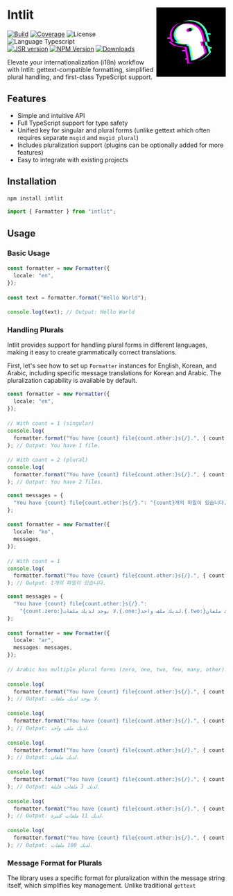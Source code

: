 # Intlit <a href="https://github.com/denostack"><img src="https://raw.githubusercontent.com/denostack/images/main/logo.svg" width="160" align="right" /></a>

<p>
  <a href="https://github.com/denostack/intlit/actions"><img alt="Build" src="https://img.shields.io/github/actions/workflow/status/denostack/intlit/ci.yml?branch=main&logo=github&style=flat-square" /></a>
  <a href="https://codecov.io/gh/denostack/intlit"><img alt="Coverage" src="https://img.shields.io/codecov/c/gh/denostack/intlit?style=flat-square" /></a>
  <img alt="License" src="https://img.shields.io/npm/l/intlit.svg?style=flat-square" />
  <img alt="Language Typescript" src="https://img.shields.io/badge/language-Typescript-007acc.svg?style=flat-square" />
  <br />
  <a href="https://jsr.io/@denostack/intlit"><img alt="JSR version" src="https://jsr.io/badges/@denostack/intlit?style=flat-square" /></a>
  <a href="https://www.npmjs.com/package/intlit"><img alt="NPM Version" src="https://img.shields.io/npm/v/intlit.svg?style=flat-square&logo=npm" /></a>
  <a href="https://npmcharts.com/compare/intlit?minimal=true"><img alt="Downloads" src="https://img.shields.io/npm/dt/intlit.svg?style=flat-square" /></a>
</p>

Elevate your internationalization (i18n) workflow with Intlit:
gettext-compatible formatting, simplified plural handling, and first-class
TypeScript support.

## Features

- Simple and intuitive API
- Full TypeScript support for type safety
- Unified key for singular and plural forms (unlike gettext which often requires
  separate `msgid` and `msgid_plural`)
- Includes pluralization support (plugins can be optionally added for more
  features)
- Easy to integrate with existing projects

## Installation

```bash
npm install intlit
```

```typescript
import { Formatter } from "intlit";
```

## Usage

### Basic Usage

```typescript
const formatter = new Formatter({
  locale: "en",
});

const text = formatter.format("Hello World");

console.log(text); // Output: Hello World
```

### Handling Plurals

Intlit provides support for handling plural forms in different languages, making
it easy to create grammatically correct translations.

First, let's see how to set up `Formatter` instances for English, Korean, and
Arabic, including specific message translations for Korean and Arabic. The
pluralization capability is available by default.

```typescript
const formatter = new Formatter({
  locale: "en",
});

// With count = 1 (singular)
console.log(
  formatter.format("You have {count} file{count.other:}s{/}.", { count: 1 }),
); // Output: You have 1 file.

// With count = 2 (plural)
console.log(
  formatter.format("You have {count} file{count.other:}s{/}.", { count: 2 }),
); // Output: You have 2 files.
```

```typescript
const messages = {
  "You have {count} file{count.other:}s{/}.": "{count}개의 파일이 있습니다.",
};

const formatter = new Formatter({
  locale: "ko",
  messages,
});

// With count = 1
console.log(
  formatter.format("You have {count} file{count.other:}s{/}.", { count: 1 }),
); // Output: 1개의 파일이 있습니다.
```

```typescript
const messages = {
  "You have {count} file{count.other:}s{/}.":
    "{count.zero:}لا يوجد لديك ملفات.{.one:}لديك ملف واحد.{.two:}لديك ملفان.{.few:}لديك {_} ملفات قليلة.{.many:}لديك {_} ملفات كثيرة.{.other:}لديك {_} ملفات.{/}",
};

const formatter = new Formatter({
  locale: "ar",
  messages: messages,
});

// Arabic has multiple plural forms (zero, one, two, few, many, other). 🫢

console.log(
  formatter.format("You have {count} file{count.other:}s{/}.", { count: 0 }),
); // Output: لا يوجد لديك ملفات.

console.log(
  formatter.format("You have {count} file{count.other:}s{/}.", { count: 1 }),
); // Output: لديك ملف واحد.

console.log(
  formatter.format("You have {count} file{count.other:}s{/}.", { count: 2 }),
); // Output: لديك ملفان.

console.log(
  formatter.format("You have {count} file{count.other:}s{/}.", { count: 3 }),
); // Output: لديك 3 ملفات قليلة.

console.log(
  formatter.format("You have {count} file{count.other:}s{/}.", { count: 11 }),
); // Output: لديك 11 ملفات كثيرة.

console.log(
  formatter.format("You have {count} file{count.other:}s{/}.", { count: 100 }),
); // Output: لديك 100 ملفات.
```

### Message Format for Plurals

The library uses a specific format for pluralization within the message string
itself, which simplifies key management. Unlike traditional `gettext`
